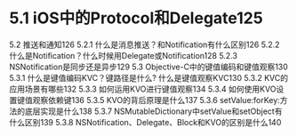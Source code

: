 # 5.1 iOS中的Protocol和Delegate125
5.2 推送和通知126
5.2.1 什么是消息推送？和Notification有什么区别126
5.2.2 什么是Notification？什么时候用Delegate或Notification128
5.2.3 NSNotification是同步还是异步129
5.3 Objective-C中的键值编码和键值观察130
5.3.1 什么是键值编码KVC？键路径是什么? 什么是键值观察KVC130
5.3.2 KVC的应用场景有哪些132
5.3.3 如何运用KVO进行键值观察134
5.3.4 如何使用KVO设置键值观察依赖键136
5.3.5 KVO的背后原理是什么137
5.3.6 setValue:forKey:方法的底层实现是什么138
5.3.7 NSMutableDictionary中setValue和setObject有什么区别139
5.3.8 NSNotification、Delegate、Block和KVO的区别是什么140